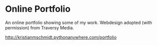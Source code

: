 # Online Portfolio

An online portfolio showing some of my work. Webdesign adopted (with permission) from Traversy Media.

http://kristianmschmidt.pythonanywhere.com/portfolio
